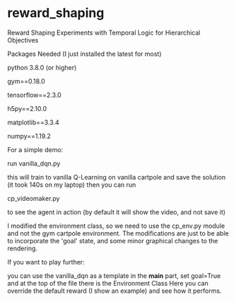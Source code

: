 # reward_shaping
Reward Shaping Experiments with Temporal Logic for Hierarchical Objectives 

Packages Needed (I just installed the latest for most)

python 3.8.0 (or higher)

gym==0.18.0

tensorflow==2.3.0

h5py==2.10.0

matplotlib==3.3.4

numpy==1.19.2



For a simple demo:

run vanilla_dqn.py

this will train to vanilla Q-Learning on vanilla cartpole and save the solution (it took 140s on my laptop)
then you can run

cp_videomaker.py

to see the agent in action (by default it will show the video, and not save it)

I modified the environment class, so we need to use the cp_env.py module and not the gym cartpole environment.
The modifications are just to be able to incorporate the 'goal' state, and some minor graphical changes to the rendering.

If you want to play further:

you can use the vanilla_dqn as a template
in the __main__ part, set goal=True
and at the top of the file there is the Environment Class
Here you can override the default reward (I show an example) and see how it performs.


